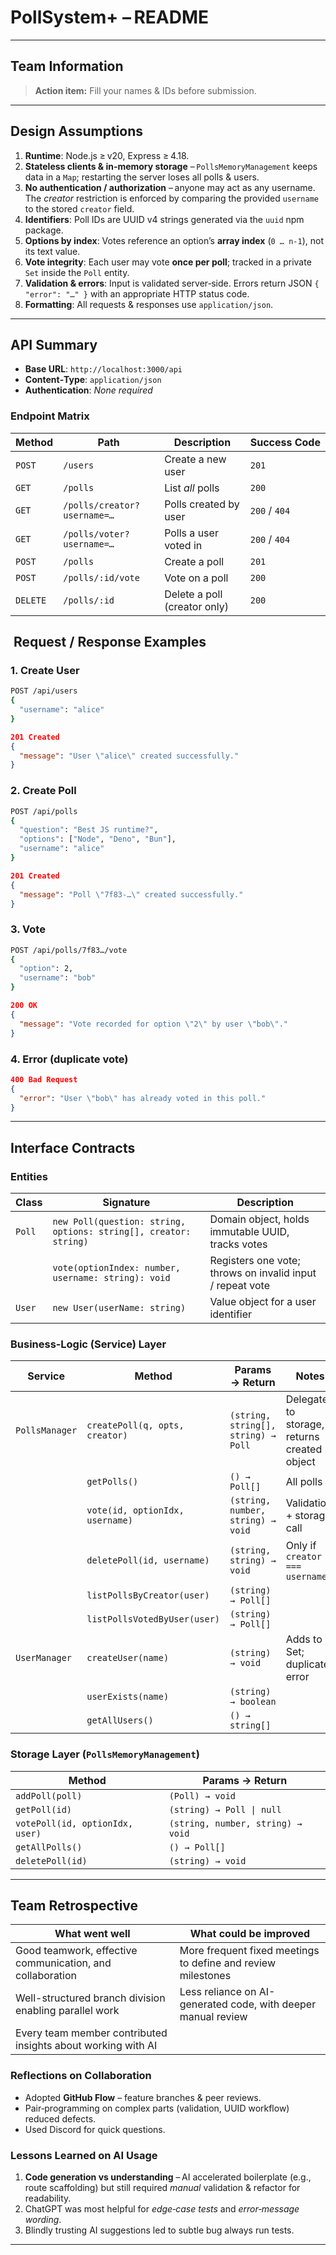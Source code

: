 # PollSystem+ – README

---

## &#x20;Team Information



> &#x20;**Action item:** Fill your names & IDs before submission.

---

## &#x20;Design Assumptions

1. **Runtime**: Node.js ≥ v20, Express ≥ 4.18.
2. **Stateless clients & in‑memory storage** – `PollsMemoryManagement` keeps data in a `Map`; restarting the server loses all polls & users.
3. **No authentication / authorization** – anyone may act as any username. The *creator* restriction is enforced by comparing the provided `username` to the stored `creator` field.
4. **Identifiers**: Poll IDs are UUID v4 strings generated via the `uuid` npm package.
5. **Options by index**: Votes reference an option’s **array index** (`0 … n‑1`), not its text value.
6. **Vote integrity**: Each user may vote **once per poll**; tracked in a private `Set` inside the `Poll` entity.
7. **Validation & errors**: Input is validated server‑side. Errors return JSON `{ "error": "…" }` with an appropriate HTTP status code.
8. **Formatting**: All requests & responses use `application/json`.

---

## &#x20;API Summary

- **Base URL**: `http://localhost:3000/api`
- **Content‑Type**: `application/json`
- **Authentication**: *None required*

### Endpoint Matrix

| Method   | Path                        | Description                  | Success Code  |
| -------- | --------------------------- | ---------------------------- | ------------- |
| `POST`   | `/users`                    | Create a new user            | `201`         |
| `GET`    | `/polls`                    | List *all* polls             | `200`         |
| `GET`    | `/polls/creator?username=…` | Polls created by user        | `200` / `404` |
| `GET`    | `/polls/voter?username=…`   | Polls a user voted in        | `200` / `404` |
| `POST`   | `/polls`                    | Create a poll                | `201`         |
| `POST`   | `/polls/:id/vote`           | Vote on a poll               | `200`         |
| `DELETE` | `/polls/:id`                | Delete a poll (creator only) | `200`         |

##  Request / Response Examples

### 1. Create User

```bash
POST /api/users
{
  "username": "alice"
}
```

```json
201 Created
{
  "message": "User \"alice\" created successfully."
}
```

### 2. Create Poll

```bash
POST /api/polls
{
  "question": "Best JS runtime?",
  "options": ["Node", "Deno", "Bun"],
  "username": "alice"
}
```

```json
201 Created
{
  "message": "Poll \"7f83‑…\" created successfully."
}
```

### 3. Vote

```bash
POST /api/polls/7f83…/vote
{
  "option": 2,
  "username": "bob"
}
```

```json
200 OK
{
  "message": "Vote recorded for option \"2\" by user \"bob\"."
}
```

### 4. Error (duplicate vote)

```json
400 Bad Request
{
  "error": "User \"bob\" has already voted in this poll."
}
```

---

## &#x20;Interface Contracts

### Entities

| Class  | Signature                                                        | Description                                               |
| ------ | ---------------------------------------------------------------- | --------------------------------------------------------- |
| `Poll` | `new Poll(question: string, options: string[], creator: string)` | Domain object, holds immutable UUID, tracks votes         |
|        | `vote(optionIndex: number, username: string): void`              | Registers one vote; throws on invalid input / repeat vote |
| `User` | `new User(userName: string)`                                     | Value object for a user identifier                        |

### Business‑Logic (Service) Layer

| Service        | Method                          | Params → Return                     | Notes                                        |
| -------------- | ------------------------------- | ----------------------------------- | -------------------------------------------- |
| `PollsManager` | `createPoll(q, opts, creator)`  | `(string, string[], string) → Poll` | Delegates to storage, returns created object |
|                | `getPolls()`                    | `() → Poll[]`                       | All polls                                    |
|                | `vote(id, optionIdx, username)` | `(string, number, string) → void`   | Validation + storage call                    |
|                | `deletePoll(id, username)`      | `(string, string) → void`           | Only if `creator === username`               |
|                | `listPollsByCreator(user)`      | `(string) → Poll[]`                 |                                              |
|                | `listPollsVotedByUser(user)`    | `(string) → Poll[]`                 |                                              |
| `UserManager`  | `createUser(name)`              | `(string) → void`                   | Adds to Set; duplicates error                |
|                | `userExists(name)`              | `(string) → boolean`                |                                              |
|                | `getAllUsers()`                 | `() → string[]`                     |                                              |

### Storage Layer (`PollsMemoryManagement`)

| Method                          | Params → Return                   |
| ------------------------------- | --------------------------------- |
| `addPoll(poll)`                 | `(Poll) → void`                   |
| `getPoll(id)`                   | `(string) → Poll \| null`         |
| `votePoll(id, optionIdx, user)` | `(string, number, string) → void` |
| `getAllPolls()`                 | `() → Poll[]`                     |
| `deletePoll(id)`                | `(string) → void`                 |

---

## &#x20;Team Retrospective

| What went well                                               |  What could be improved                                       |
| ------------------------------------------------------------ | ------------------------------------------------------------- |
| Good teamwork, effective communication, and collaboration    | More frequent fixed meetings to define and review milestones  |
| Well-structured branch division enabling parallel work       | Less reliance on AI-generated code, with deeper manual review |
| Every team member contributed insights about working with AI |                                                               |

### Reflections on Collaboration

- Adopted **GitHub Flow** – feature branches & peer reviews.
- Pair‑programming on complex parts (validation, UUID workflow) reduced defects.
- Used Discord for quick questions.

### Lessons Learned on AI Usage

1. **Code generation vs understanding** – AI accelerated boilerplate (e.g., route scaffolding) but still required *manual* validation & refactor for readability.
2. ChatGPT was most helpful for *edge‑case tests* and *error‑message wording*.
3. Blindly trusting AI suggestions led to subtle bug  always run  tests.



---

##

